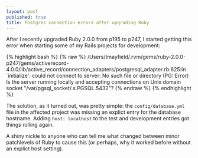 ```yaml
---
layout: post
published: true
title: Postgres connection errors after upgrading Ruby
---
```


After I recently upgraded Ruby 2.0.0 from p195 to p247, I started getting this error when starting some of my Rails projects for development:

{% highlight bash %}
{% raw %}
/Users/tmayfield/.rvm/gems/ruby-2.0.0-p247/gems/activerecord-4.0.0/lib/active_record/connection_adapters/postgresql_adapter.rb:825:in `initialize': could not connect to server: No such file or directory (PG::Error)
Is the server running locally and accepting connections on Unix domain socket "/var/pgsql_socket/.s.PGSQL.5432"?
{% endraw %}
{% endhighlight %}

The solution, as it turned out, was pretty simple: the `config/database.yml` file in the affected project was missing an explict entry for the database hostname. Adding `host: localhost` to the test and development entries got things rolling again.

A shiny nickle to anyone who can tell me what changed between minor patchlevels of Ruby to cause this (or perhaps, why it worked before without an explict host setting).
